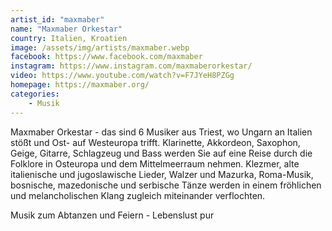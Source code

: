 ```yaml
---
artist_id: "maxmaber"
name: "Maxmaber Orkestar"
country: Italien, Kroatien
image: /assets/img/artists/maxmaber.webp
facebook: https://www.facebook.com/maxmaber
instagram: https://www.instagram.com/maxmaberorkestar/
video: https://www.youtube.com/watch?v=F7JYeH8PZGg
homepage: https://maxmaber.org/
categories:
    - Musik
---
```

Maxmaber Orkestar - das sind 6 Musiker aus Triest, wo Ungarn an Italien stößt und Ost- auf Westeuropa trifft. Klarinette, Akkordeon, Saxophon, Geige, Gitarre, Schlagzeug und Bass werden Sie auf eine Reise durch die Folklore in Osteuropa und dem Mittelmeerraum nehmen. Klezmer, alte italienische und jugoslawische Lieder, Walzer und Mazurka, Roma-Musik, bosnische, mazedonische und serbische Tänze werden in einem fröhlichen und melancholischen Klang zugleich miteinander verflochten.

Musik zum Abtanzen und Feiern - Lebenslust pur